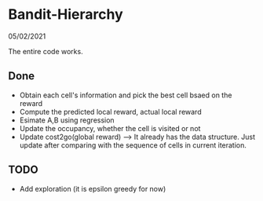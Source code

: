 # Bandit-Hierarchy
05/02/2021

The entire code works.
## Done
* Obtain each cell's information and pick the best cell bsaed on the reward
* Compute the predicted local reward, actual local reward
* Esimate A,B using regression
* Update the occupancy, whether the cell is visited or not
* Update cost2go(global reward) --> It already has the data structure. Just update after comparing with the sequence of cells in current iteration.

## TODO
* Add exploration (it is epsilon greedy for now)

